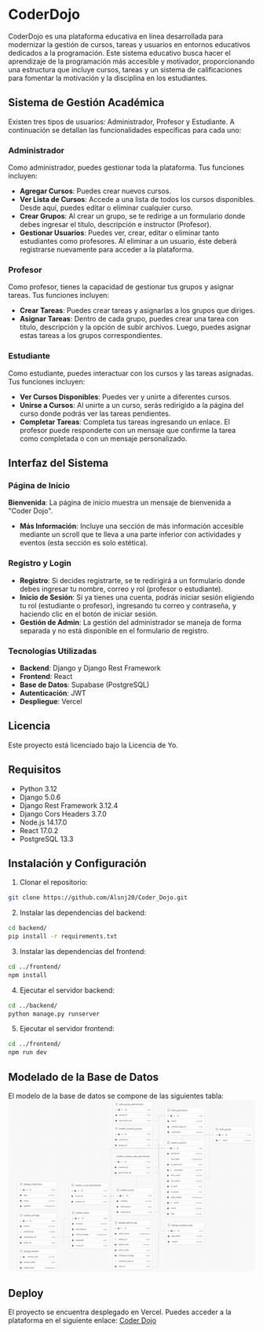 # CoderDojo
CoderDojo es una plataforma educativa en línea desarrollada para modernizar la gestión de cursos, tareas y usuarios en entornos educativos dedicados a la programación. Este sistema educativo busca hacer el aprendizaje de la programación más accesible y motivador, proporcionando una estructura que incluye cursos, tareas y un sistema de calificaciones para fomentar la motivación y la disciplina en los estudiantes.

## Sistema de Gestión Académica
Existen tres tipos de usuarios: Administrador, Profesor y Estudiante. A continuación se detallan las funcionalidades específicas para cada uno:

### Administrador
Como administrador, puedes gestionar toda la plataforma. Tus funciones incluyen:
- **Agregar Cursos**: Puedes crear nuevos cursos.
- **Ver Lista de Cursos**: Accede a una lista de todos los cursos disponibles. Desde aquí, puedes editar o eliminar cualquier curso.
- **Crear Grupos**: Al crear un grupo, se te redirige a un formulario donde debes ingresar el título, descripción e instructor (Profesor).
- **Gestionar Usuarios**: Puedes ver, crear, editar o eliminar tanto estudiantes como profesores. Al eliminar a un usuario, éste deberá registrarse nuevamente para acceder a la plataforma.

### Profesor
Como profesor, tienes la capacidad de gestionar tus grupos y asignar tareas. Tus funciones incluyen:

- **Crear Tareas**: Puedes crear tareas y asignarlas a los grupos que diriges.
- **Asignar Tareas**: Dentro de cada grupo, puedes crear una tarea con título, descripción y la opción de subir archivos. Luego, puedes asignar estas tareas a los grupos correspondientes.

### Estudiante
Como estudiante, puedes interactuar con los cursos y las tareas asignadas. Tus funciones incluyen:

- **Ver Cursos Disponibles**: Puedes ver y unirte a diferentes cursos.
- **Unirse a Cursos**: Al unirte a un curso, serás redirigido a la página del curso donde podrás ver las tareas pendientes.
- **Completar Tareas**: Completa tus tareas ingresando un enlace. El profesor puede responderte con un mensaje que confirme la tarea como completada o con un mensaje personalizado.

## Interfaz del Sistema

### Página de Inicio
 **Bienvenida**: La página de inicio muestra un mensaje de bienvenida a "Coder Dojo".
- **Más Información**: Incluye una sección de más información accesible mediante un scroll que te lleva a una parte inferior con actividades y eventos (esta sección es solo estética).

### Registro y Login
- **Registro**: Si decides registrarte, se te redirigirá a un formulario donde debes ingresar tu nombre, correo y rol (profesor o estudiante).
- **Inicio de Sesión**: Si ya tienes una cuenta, podrás iniciar sesión eligiendo tu rol (estudiante o profesor), ingresando tu correo y contraseña, y haciendo clic en el botón de iniciar sesión.
- **Gestión de Admin**: La gestión del administrador se maneja de forma separada y no está disponible en el formulario de registro.

### Tecnologías Utilizadas

- **Backend**: Django y Django Rest Framework
- **Frontend**: React
- **Base de Datos**: Supabase (PostgreSQL)
- **Autenticación**: JWT
- **Despliegue**: Vercel

## Licencia

Este proyecto está licenciado bajo la Licencia de Yo.

## Requisitos
- Python 3.12
- Django 5.0.6
- Django Rest Framework 3.12.4
- Django Cors Headers 3.7.0
- Node.js 14.17.0
- React 17.0.2
- PostgreSQL 13.3

## Instalación y Configuración
1. Clonar el repositorio:
```bash
git clone https://github.com/Alsnj20/Coder_Dojo.git
```
2. Instalar las dependencias del backend:
```bash
cd backend/
pip install -r requirements.txt
```
3. Instalar las dependencias del frontend:
```bash
cd ../frontend/
npm install
```
4. Ejecutar el servidor backend:
```bash
cd ../backend/
python manage.py runserver
```
5. Ejecutar el servidor frontend:
```bash
cd ../frontend/
npm run dev
```
## Modelado de la Base de Datos
El modelo de la base de datos se compone de las siguientes tabla:
![Modelo de la Base de Datos](BD.png)

## Deploy
El proyecto se encuentra desplegado en Vercel. Puedes acceder a la plataforma en el siguiente enlace: [Coder Dojo](https://coder-dojo-seven.vercel.app/)
